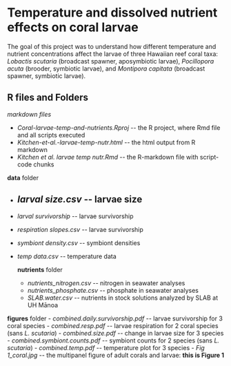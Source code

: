 # Temperature and dissolved nutrient effects on coral larvae
The goal of this project was to understand how different temperature and nutrient concentrations affect the larvae of three Hawaiian reef coral taxa: *Lobactis scutaria* (broadcast spawner, aposymbiotic larvae), *Pocillopora acuta* (brooder, symbiotic larvae), and *Montipora capitata* (broadcast spawner, symbiotic larvae).  

## R files and Folders
  *markdown files*
  - *Coral-larvae-temp-and-nutrients.Rproj* -- the R project, where Rmd file and all scripts executed
  - *Kitchen-et-al.-larvae-temp-nutr.html*  -- the html output from R markdown
  - *Kitchen et al. larvae temp nutr.Rmd* -- the R-markdown file with script-code chunks

  **data** folder
  - *larval size.csv* -- larvae size
    - 
  - *larval survivorship* -- larvae survivorship
  - *respiration slopes.csv* -- larvae survivorship
  - *symbiont density.csv* -- symbiont densities
  - *temp data.csv* -- temperature data
  
    **nutrients** folder
    - *nutrients_nitrogen.csv* -- nitrogen in seawater analyses
    - *nutrients_phosphate.csv* -- phosphate in seawater analyses
    - *SLAB.water.csv* -- nutrients in stock solutions analyzed by SLAB at UH Mānoa
    
    
  **figures** folder
    - *combined.daily.survivorship.pdf* -- larvae survivorship for 3 coral species
    - *combined.resp.pdf* -- larvae respiration for 2 coral species (sans *L. scutaria*)
    - *combined.size.pdf* -- change in larvae size for 3 species
    - *combined.symbiont.counts.pdf* -- symbiont counts for 2 species (sans *L. scutaria*)
    - *combined.temp.pdf* -- temperature plot for 3 species 
    - *Fig 1_coral.jpg* -- the multipanel figure of adult corals and larvae: **this is Figure 1**


